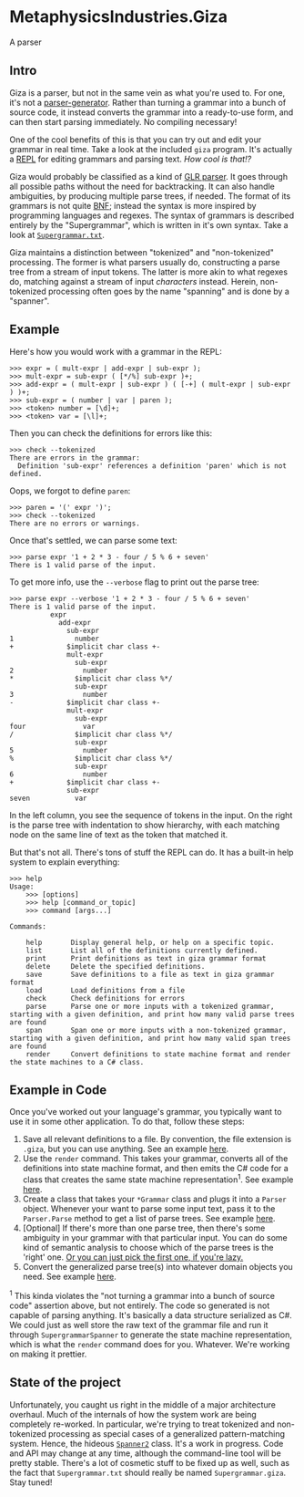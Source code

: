 MetaphysicsIndustries.Giza
==========================

A parser

Intro
-----
Giza is a parser, but not in the same vein as what you're used to. For one, it's not a [parser-generator](https://en.wikipedia.org/wiki/Compiler-compiler). Rather than turning a grammar into a bunch of source code, it instead converts the grammar into a ready-to-use form, and can then start parsing immediately. No compiling necessary!

One of the cool benefits of this is that you can try out and edit your grammar in real time. Take a look at the included `giza` program. It's actually a [REPL](https://en.wikipedia.org/wiki/Read%E2%80%93eval%E2%80%93print_loop) for editing grammars and parsing text. _How cool is that!?_

Giza would probably be classified as a kind of [GLR parser](https://en.wikipedia.org/wiki/GLR_parser). It goes through all possible paths without the need for backtracking. It can also handle ambiguities, by producing multiple parse trees, if needed. The format of its grammars is not quite [BNF](https://en.wikipedia.org/wiki/Backus%E2%80%93Naur_Form); instead the syntax is more inspired by programming languages and regexes. The syntax of grammars is described entirely by the "Supergrammar", which is written in it's own syntax. Take a look at [`Supergrammar.txt`](https://github.com/metaindu/MetaphysicsIndustries.Giza/blob/master/Supergrammar.txt).

Giza maintains a distinction between "tokenized" and "non-tokenized" processing. The former is what parsers usually do, constructing a parse tree from a stream of input tokens. The latter is more akin to what regexes do, matching against a stream of input *characters* instead. Herein, non-tokenized processing often goes by the name "spanning" and is done by a "spanner".

Example
-------
Here's how you would work with a grammar in the REPL:
```
>>> expr = ( mult-expr | add-expr | sub-expr );
>>> mult-expr = sub-expr ( [*/%] sub-expr )+;
>>> add-expr = ( mult-expr | sub-expr ) ( [-+] ( mult-expr | sub-expr ) )+;
>>> sub-expr = ( number | var | paren );
>>> <token> number = [\d]+;
>>> <token> var = [\l]+;
```
Then you can check the definitions for errors like this:
```
>>> check --tokenized
There are errors in the grammar:
  Definition 'sub-expr' references a definition 'paren' which is not defined.
```
Oops, we forgot to define `paren`:
```
>>> paren = '(' expr ')';
>>> check --tokenized
There are no errors or warnings.
```
Once that's settled, we can parse some text:
```
>>> parse expr '1 + 2 * 3 - four / 5 % 6 + seven'
There is 1 valid parse of the input.
```
To get more info, use the `--verbose` flag to print out the parse tree:
```
>>> parse expr --verbose '1 + 2 * 3 - four / 5 % 6 + seven'
There is 1 valid parse of the input.
          expr
            add-expr
              sub-expr
1               number
+             $implicit char class +-
              mult-expr
                sub-expr
2                 number
*               $implicit char class %*/
                sub-expr
3                 number
-             $implicit char class +-
              mult-expr
                sub-expr
four              var
/               $implicit char class %*/
                sub-expr
5                 number
%               $implicit char class %*/
                sub-expr
6                 number
+             $implicit char class +-
              sub-expr
seven           var
```
In the left column, you see the sequence of tokens in the input. On the right is the parse tree with indentation to show hierarchy, with each matching node on the same line of text as the token that matched it.

But that's not all. There's tons of stuff the REPL can do. It has a built-in help system to explain everything:
```
>>> help
Usage:
    >>> [options]
    >>> help [command_or_topic]
    >>> command [args...]

Commands:

    help       Display general help, or help on a specific topic.
    list       List all of the definitions currently defined.
    print      Print definitions as text in giza grammar format
    delete     Delete the specified definitions.
    save       Save definitions to a file as text in giza grammar format
    load       Load definitions from a file
    check      Check definitions for errors
    parse      Parse one or more inputs with a tokenized grammar, starting with a given definition, and print how many valid parse trees are found
    span       Span one or more inputs with a non-tokenized grammar, starting with a given definition, and print how many valid span trees are found
    render     Convert definitions to state machine format and render the state machines to a C# class.
```

Example in Code
---------------
Once you've worked out your language's grammar, you typically want to use it in some other application. To do that, follow these steps:

1. Save all relevant definitions to a file. By convention, the file extension is `.giza`, but you can use anything. See an example [here](https://github.com/metaindu/MetaphysicsIndustries.Solus/blob/master/SolusGrammar.giza).
2. Use the `render` command. This takes your grammar, converts all of the definitions into state machine format, and then emits the C# code for a class that creates the same state machine representation<sup>1</sup>. See example [here](https://github.com/metaindu/MetaphysicsIndustries.Solus/blob/master/SolusGrammar.cs).
3. Create a class that takes your `*Grammar` class and plugs it into a `Parser` object. Whenever your want to parse some input text, pass it to the `Parser.Parse` method to get a list of parse trees. See example [here](https://github.com/metaindu/MetaphysicsIndustries.Solus/blob/master/SolusParser.cs##L9-L35).
4. [Optional] If there's more than one parse tree, then there's some ambiguity in your grammar with that particular input. You can do some kind of semantic analysis to choose which of the parse trees is the 'right' one. [Or you can just pick the first one, if you're lazy.](https://github.com/metaindu/MetaphysicsIndustries.Solus/blob/master/SolusParser.cs#L42-L52)
5. Convert the generalized parse tree(s) into whatever domain objects you need. See example [here](https://github.com/metaindu/MetaphysicsIndustries.Solus/blob/master/SolusParser.cs#L75-L429).

<sup>1</sup> This kinda violates the "not turning a grammar into a bunch of source code" assertion above, but not entirely. The code so generated is not capable of parsing anything. It's basically a data structure serialized as C#. We could just as well store the raw text of the grammar file and run it through `SupergrammarSpanner` to generate the state machine representation, which is what the `render` command does for you. Whatever. We're working on making it prettier.

State of the project
--------------------
Unfortunately, you caught us right in the middle of a major architecture overhaul. Much of the internals of how the system work are being completely re-worked. In particular, we're trying to treat tokenized and non-tokenized processing as special cases of a generalized pattern-matching system. Hence, the hideous [`Spanner2`](https://github.com/metaindu/MetaphysicsIndustries.Giza/blob/master/Spanner2.cs) class. It's a work in progress. Code and API may change at any time, although the command-line tool will be pretty stable. There's a lot of cosmetic stuff to be fixed up as well, such as the fact that `Supergrammar.txt` should really be named `Supergrammar.giza`. Stay tuned!
